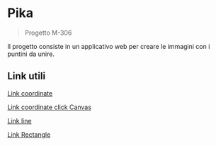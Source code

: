 # Pika

>Progetto M-306

Il progetto consiste in un applicativo web per creare le immagini con i puntini da unire.

## Link utili

[Link coordinate](https://linuxhint.com/get-mouse-coordinates-javascript/#:~:text=To%20get%20mouse%20coordinates%20in%20JavaScript%2C%20apply%20the%20%E2%80%9CclientX%E2%80%9D,current%20screen%20or%20with%20an%20%E2%80%9C)

[Link coordinate click Canvas](https://www.geeksforgeeks.org/how-to-get-the-coordinates-of-a-mouse-click-on-a-canvas-element/)

[Link line](https://medium.com/@zxlee618/drawing-on-a-html-canvas-b7566624b17f)

[Link Rectangle](https://jsfiddle.net/richardcwc/ukqhf54k/)

